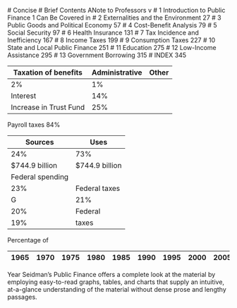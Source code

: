 \# Concise # Brief Contents ANote to Professors v # 1 Introduction to Public Finance 1 Can Be Covered in # 2 Externalities and the Environment 27 # 3 Public Goods and Political Economy 57 # 4 Cost-Benefit Analysis 79 # 5 Social Security 97 # 6 Health Insurance 131 # 7 Tax Incidence and Inefficiency 167 # 8 Income Taxes 199 # 9 Consumption Taxes 227 # 10 State and Local Public Finance 251 # 11 Education 275 # 12 Low-Income Assistance 295 # 13 Government Borrowing 315 # INDEX 345

| Taxation of benefits   | Administrative | Other |
| ---------------------- | -------------- | ----- |
| 2%                     | 1%             |       |
| Interest               | 14%            |       |
| Increase in Trust Fund | 25%            |       |

Payroll taxes 84%

| Sources          | Uses           |
| ---------------- | -------------- |
| 24%              | 73%            |
| $744.9 billion   | $744.9 billion |
| Federal spending |                |
| 23%              | Federal taxes  |
| G                | 21%            |
| 20%              | Federal        |
| 19%              | taxes          |

Percentage of

| 1965 | 1970 | 1975 | 1980 | 1985 | 1990 | 1995 | 2000 | 2005 |
| ---- | ---- | ---- | ---- | ---- | ---- | ---- | ---- | ---- |

Year Seidman’s Public Finance offers a complete look at the material by employing easy-to-read graphs, tables, and charts that supply an intuitive, at-a-glance understanding of the material without dense prose and lengthy passages.